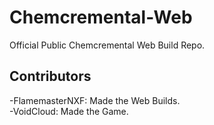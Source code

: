 # Chemcremental-Web
Official Public Chemcremental Web Build Repo.

## Contributors
-FlamemasterNXF: Made the Web Builds.<br>
-VoidCloud: Made the Game.<br>

